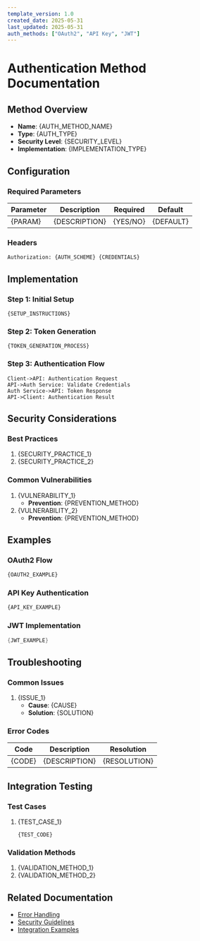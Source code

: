 ```yaml
---
template_version: 1.0
created_date: 2025-05-31
last_updated: 2025-05-31
auth_methods: ["OAuth2", "API Key", "JWT"]
---
```


# Authentication Method Documentation

## Method Overview
- **Name**: {AUTH_METHOD_NAME}
- **Type**: {AUTH_TYPE}
- **Security Level**: {SECURITY_LEVEL}
- **Implementation**: {IMPLEMENTATION_TYPE}

## Configuration

### Required Parameters
| Parameter | Description | Required | Default |
|-----------|-------------|----------|---------|
| {PARAM} | {DESCRIPTION} | {YES/NO} | {DEFAULT} |

### Headers
```
Authorization: {AUTH_SCHEME} {CREDENTIALS}
```

## Implementation

### Step 1: Initial Setup
```
{SETUP_INSTRUCTIONS}
```

### Step 2: Token Generation
```
{TOKEN_GENERATION_PROCESS}
```

### Step 3: Authentication Flow
```sequence
Client->API: Authentication Request
API->Auth Service: Validate Credentials
Auth Service->API: Token Response
API->Client: Authentication Result
```

## Security Considerations

### Best Practices
1. {SECURITY_PRACTICE_1}
2. {SECURITY_PRACTICE_2}

### Common Vulnerabilities
1. {VULNERABILITY_1}
   - **Prevention**: {PREVENTION_METHOD}
2. {VULNERABILITY_2}
   - **Prevention**: {PREVENTION_METHOD}

## Examples

### OAuth2 Flow
```javascript
{OAUTH2_EXAMPLE}
```

### API Key Authentication
```python
{API_KEY_EXAMPLE}
```

### JWT Implementation
```java
{JWT_EXAMPLE}
```

## Troubleshooting

### Common Issues
1. {ISSUE_1}
   - **Cause**: {CAUSE}
   - **Solution**: {SOLUTION}

### Error Codes
| Code | Description | Resolution |
|------|-------------|------------|
| {CODE} | {DESCRIPTION} | {RESOLUTION} |

## Integration Testing

### Test Cases
1. {TEST_CASE_1}
   ```
   {TEST_CODE}
   ```

### Validation Methods
1. {VALIDATION_METHOD_1}
2. {VALIDATION_METHOD_2}

## Related Documentation
- [Error Handling](./ERROR_TEMPLATE.md)
- [Security Guidelines](./SECURITY_GUIDE.md)
- [Integration Examples](./INTEGRATION_TEMPLATE.md)

